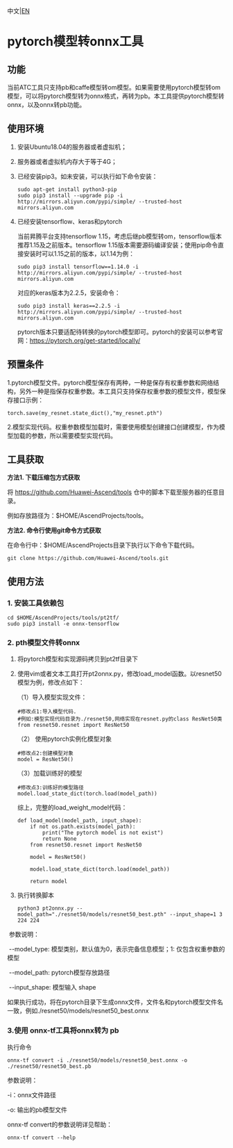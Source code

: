 中文|[EN](README_EN.md)

# pytorch模型转onnx工具

## 功能
当前ATC工具只支持pb和caffe模型转om模型。如果需要使用pytorch模型转om模型，可以将pytorch模型转为onnx格式，再转为pb。本工具提供pytorch模型转onnx，以及onnx转pb功能。

## 使用环境
1. 安装Ubuntu18.04的服务器或者虚拟机；

2. 服务器或者虚拟机内存大于等于4G；

3. 已经安装pip3。如未安装，可以执行如下命令安装：

   ```
   sudo apt-get install python3-pip
   sudo pip3 install --upgrade pip -i http://mirrors.aliyun.com/pypi/simple/ --trusted-host mirrors.aliyun.com
   ```

4. 已经安装tensorflow、keras和pytorch

   当前昇腾平台支持tensorflow 1.15，考虑后继pb模型转om，tensorflow版本推荐1.15及之前版本。tensorflow 1.15版本需要源码编译安装；使用pip命令直接安装时可以1.15之前的版本，以1.14为例：

   ```
   sudo pip3 install tensorflow==1.14.0 -i http://mirrors.aliyun.com/pypi/simple/ --trusted-host mirrors.aliyun.com
   ```

   对应的keras版本为2.2.5，安装命令：

   ```
   sudo pip3 install keras==2.2.5 -i http://mirrors.aliyun.com/pypi/simple/ --trusted-host mirrors.aliyun.com
   ```

   pytorch版本只要适配待转换的pytorch模型即可。pytorch的安装可以参考官网：https://pytorch.org/get-started/locally/

## 预置条件

1.pytorch模型文件。pytorch模型保存有两种，一种是保存有权重参数和网络结构，另外一种是指保存权重参数。本工具只支持保存权重参数的模型文件，模型保存接口示例：

   ```
torch.save(my_resnet.state_dict(),"my_resnet.pth")
   ```

2.模型实现代码。权重参数模型加载时，需要使用模型创建接口创建模型，作为模型加载的参数，所以需要模型实现代码。

## 工具获取

**方法1. 下载压缩包方式获取**

将 https://github.com/Huawei-Ascend/tools 仓中的脚本下载至服务器的任意目录。

例如存放路径为：$HOME/AscendProjects/tools。

**方法2. 命令行使用git命令方式获取**

在命令行中：$HOME/AscendProjects目录下执行以下命令下载代码。

    git clone https://github.com/Huawei-Ascend/tools.git



## 使用方法

### 1. 安装工具依赖包   

    cd $HOME/AscendProjects/tools/pt2tf/
    sudo pip3 install -e onnx-tensorflow

### 2. pth模型文件转onnx
1. 将pytorch模型和实现源码拷贝到pt2tf目录下

2. 使用vim或者文本工具打开pt2onnx.py，修改load_model函数。以resnet50模型为例，修改点如下：

   （1）导入模型实现文件：

   ```
   #修改点1:导入模型代码.
   #例如:模型实现代码目录为./resnet50,网络实现在resnet.py的class ResNet50类
   from resnet50.resnet import ResNet50
   ```

   （2） 使用pytorch实例化模型对象

   ```
   #修改点2:创建模型对象
   model = ResNet50()
   ```

   （3）加载训练好的模型

   ```
   #修改点3:训练好的模型路径
   model.load_state_dict(torch.load(model_path))
   ```

   综上，完整的load_weight_model代码：  

       def load_model(model_path, input_shape):
           if not os.path.exists(model_path):
               print("The pytorch model is not exist")
               return None
           from resnet50.resnet import ResNet50
       
           model = ResNet50()
       
           model.load_state_dict(torch.load(model_path))
       
           return model

3. 执行转换脚本

   ```
   python3 pt2onnx.py --model_path="./resnet50/models/resnet50_best.pth" --input_shape=1 3 224 224
   ```

​       参数说明：

​       --model_type: 模型类别，默认值为0，表示完备信息模型；1: 仅包含权重参数的模型

​       --model_path: pytorch模型存放路径

​       --input_shape: 模型输入 shape

如果执行成功，将在pytorch目录下生成onnx文件，文件名和pytorch模型文件名一致，例如./resnet50/models/resnet50_best.onnx

### 3.使用 onnx-tf工具将onnx转为 pb

执行命令

    onnx-tf convert -i ./resnet50/models/resnet50_best.onnx -o ./resnet50/resnet50_best.pb

参数说明：

-i：onnx文件路径

-o: 输出的pb模型文件

onnx-tf convert的参数说明详见帮助：

```
onnx-tf convert --help
```

